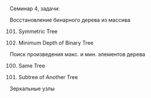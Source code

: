 Семинар 4, задачи:

Восстановление бинарного дерева из массива

101. Symmetric Tree

111. Minimum Depth of Binary Tree

Поиск произведения макс. и мин. элементов дерева

100. Same Tree

572. Subtree of Another Tree

Зеркальные узлы
